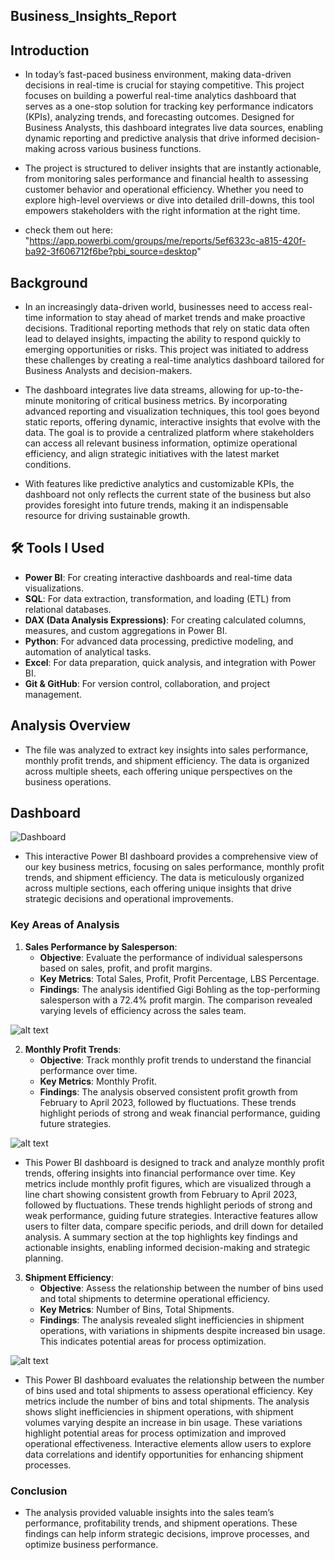 ## Business_Insights_Report

## Introduction

- In today’s fast-paced business environment, making data-driven decisions in real-time is crucial for staying competitive. This project focuses on building a powerful real-time analytics dashboard that serves as a one-stop solution for tracking key performance indicators (KPIs), analyzing trends, and forecasting outcomes. Designed for Business Analysts, this dashboard integrates live data sources, enabling dynamic reporting and predictive analysis that drive informed decision-making across various business functions.

- The project is structured to deliver insights that are instantly actionable, from monitoring sales performance and financial health to assessing customer behavior and operational efficiency. Whether you need to explore high-level overviews or dive into detailed drill-downs, this tool empowers stakeholders with the right information at the right time.
  
* check them out here: "https://app.powerbi.com/groups/me/reports/5ef6323c-a815-420f-ba92-3f606712f6be?pbi_source=desktop"
## Background

- In an increasingly data-driven world, businesses need to access real-time information to stay ahead of market trends and make proactive decisions. Traditional reporting methods that rely on static data often lead to delayed insights, impacting the ability to respond quickly to emerging opportunities or risks. This project was initiated to address these challenges by creating a real-time analytics dashboard tailored for Business Analysts and decision-makers.

- The dashboard integrates live data streams, allowing for up-to-the-minute monitoring of critical business metrics. By incorporating advanced reporting and visualization techniques, this tool goes beyond static reports, offering dynamic, interactive insights that evolve with the data. The goal is to provide a centralized platform where stakeholders can access all relevant business information, optimize operational efficiency, and align strategic initiatives with the latest market conditions.

- With features like predictive analytics and customizable KPIs, the dashboard not only reflects the current state of the business but also provides foresight into future trends, making it an indispensable resource for driving sustainable growth.

## 🛠️ Tools I Used

- **Power BI**: For creating interactive dashboards and real-time data visualizations.
- **SQL**: For data extraction, transformation, and loading (ETL) from relational databases.
- **DAX (Data Analysis Expressions)**: For creating calculated columns, measures, and custom aggregations in Power BI.
- **Python**: For advanced data processing, predictive modeling, and automation of analytical tasks.
- **Excel**: For data preparation, quick analysis, and integration with Power BI.
- **Git & GitHub**: For version control, collaboration, and project management.

## Analysis Overview

- The  file was analyzed to extract key insights into sales performance, monthly profit trends, and shipment efficiency. The data is organized across multiple sheets, each offering unique perspectives on the business operations.

## Dashboard
![Dashboard](https://github.com/user-attachments/assets/a62e2ca7-3f6e-4f2e-b4d9-82059fac18c3)


* This interactive Power BI dashboard provides a comprehensive view of our key business metrics, focusing on sales performance, monthly profit trends, and shipment efficiency. The data is meticulously organized across multiple sections, each offering unique insights that drive strategic decisions and operational improvements.

### Key Areas of Analysis

1. **Sales Performance by Salesperson**:
   - **Objective**: Evaluate the performance of individual salespersons based on sales, profit, and profit margins.
   - **Key Metrics**: Total Sales, Profit, Profit Percentage, LBS Percentage.
   - **Findings**: The analysis identified Gigi Bohling as the top-performing salesperson with a 72.4% profit margin. The comparison revealed varying levels of efficiency across the sales team.
     
![alt text](https://github.com/user-attachments/assets/68cf6d10-70f9-45a8-a13a-9b39d1ef9902)

2. **Monthly Profit Trends**:
   - **Objective**: Track monthly profit trends to understand the financial performance over time.
   - **Key Metrics**: Monthly Profit.
   - **Findings**: The analysis observed consistent profit growth from February to April 2023, followed by fluctuations. These trends highlight periods of strong and weak financial performance, guiding future strategies.

![alt text](https://github.com/user-attachments/assets/cf686adf-0c18-4fb1-b890-a82c1d9a9e54)

* This Power BI dashboard is designed to track and analyze monthly profit trends, offering insights into financial performance over time. Key metrics include monthly profit figures, which are visualized through a line chart showing consistent growth from February to April 2023, followed by fluctuations. These trends highlight periods of strong and weak performance, guiding future strategies. Interactive features allow users to filter data, compare specific periods, and drill down for detailed analysis. A summary section at the top highlights key findings and actionable insights, enabling informed decision-making and strategic planning.

3. **Shipment Efficiency**:
   - **Objective**: Assess the relationship between the number of bins used and total shipments to determine operational efficiency.
   - **Key Metrics**: Number of Bins, Total Shipments.
   - **Findings**: The analysis revealed slight inefficiencies in shipment operations, with variations in shipments despite increased bin usage. This indicates potential areas for process optimization.

![alt text](https://github.com/user-attachments/assets/d9fa56a8-9400-4950-b173-4674e99c18d8)

* This Power BI dashboard evaluates the relationship between the number of bins used and total shipments to assess operational efficiency. Key metrics include the number of bins and total shipments. The analysis shows slight inefficiencies in shipment operations, with shipment volumes varying despite an increase in bin usage. These variations highlight potential areas for process optimization and improved operational effectiveness. Interactive elements allow users to explore data correlations and identify opportunities for enhancing shipment processes.

### Conclusion

- The analysis provided valuable insights into the sales team’s performance, profitability trends, and shipment operations. These findings can help inform strategic decisions, improve processes, and optimize business performance.
